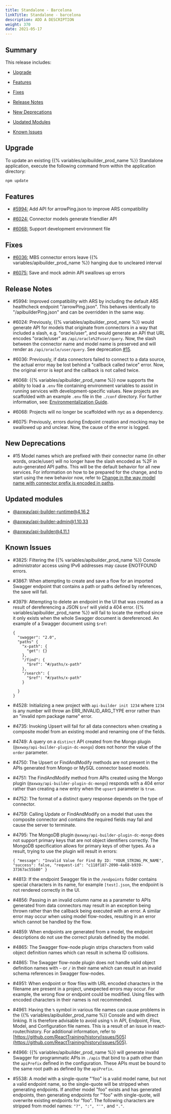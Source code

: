 ```yaml
---
title: Standalone - Barcelona
linkTitle: Standalone - barcelona
description: ADD A DESCRIPTION
weight: 370
date: 2021-05-17
---
```


## Summary

This release includes:

* [Upgrade](#upgrade)

* [Features](#features)

* [Fixes](#fixes)

* [Release Notes](#release-notes)

* [New Deprecations](#new-deprecations)

* [Updated Modules](#updated-modules)

* [Known Issues](#known-issues)

## Upgrade

To update an existing {{% variables/apibuilder_prod_name %}} Standalone application, execute the following command from within the application directory:

```bash
npm update
```

## Features

* [#5994:](#5994) Add API for arrowPing.json to improve ARS compatibility

* [#6024:](#6024) Connector models generate friendlier API

* [#6068:](#6068) Support development environment file

## Fixes

* [#6036:](#6036) MBS connector errors leave {{% variables/apibuilder_prod_name %}} hanging due to uncleared interval

* [#6075:](#6075) Save and mock admin API swallows up errors

## Release Notes

* #5994: Improved compatibility with ARS by including the default ARS healthcheck endpoint "/arrowPing.json". This behaves identically to "/apibuilderPing.json" and can be overridden in the same way.

* #6024: Previously, {{% variables/apibuilder_prod_name %}} would generate API for models that originate from connectors in a way that included a slash, e.g. "oracle/user", and would generate an API that URL encodes "oracle/user" as `/api/oracle%2Fuser/query`. Now, the slash between the connector name and model name is preserved and will render as `/api/oracle/user/query`. See deprecation [#15](#15).

* #6036: Previously, if data connectors failed to connect to a data source, the actual error may be lost behind a "callback called twice" error. Now, the original error is kept and the callback is not called twice.

* #6068: {{% variables/apibuilder_prod_name %}} now supports the ability to load a `.env` file containing environment variables to assist in running services with development-specific values. New projects are scaffolded with an example `.env` file in the `./conf` directory. For further information, see: [Environmentalization Guide](/docs/how_to/environmentalization/).

* #6068: Projects will no longer be scaffolded with nyc as a dependency.

* #6075: Previously, errors during Endpoint creation and mocking may be swallowed up and unclear. Now, the cause of the error is logged.

## New Deprecations

* #15 Model names which are prefixed with their connector name (in other words, oracle/user) will no longer have the slash encoded as %2F in auto-generated API paths. This will be the default behavior for all new services. For information on how to be prepared for the change, and to start using the new behavior now, refer to [Change in the way model name with connector prefix is encoded in paths](/docs/deprecations/change_in_the_way_model_name_with_connector_prefix_is_encoded_in_paths/).

## Updated modules

* [@axway/api-builder-runtime@4.16.2](https://www.npmjs.com/package/@axway/api-builder-runtime/v/4.16.2)

* [@axway/api-builder-admin@1.10.33](https://www.npmjs.com/package/@axway/api-builder-admin/v/1.10.33)

* [@axway/api-builder@4.11.1](https://www.npmjs.com/package/@axway/api-builder/v/4.11.1)

## Known Issues

* #3825: Filtering the {{% variables/apibuilder_prod_name %}} Console administrator access using IPv6 addresses may cause ENOTFOUND errors.

* #3867: When attempting to create and save a flow for an imported Swagger endpoint that contains a path or paths defined by references, the save will fail.

* #3979: Attempting to delete an endpoint in the UI that was created as a result of dereferencing a JSON `$ref` will yield a 404 error. {{% variables/apibuilder_prod_name %}} will fail to locate the method since it only exists when the whole Swagger document is dereferenced. An example of a Swagger document using `$ref`:

    ```
    {
      "swagger": "2.0",
      "paths" {
        "x-path": {
          "get": {}
        },
        "/find": {
          "$ref": "#/paths/x-path"
        },
        "/search": {
          "$ref": "#/paths/x-path"
        }

      }
    }
    ```

* #4528: Initializing a new project with `api-builder init 1234` where `1234` is any number will throw an ERR_INVALID_ARG_TYPE error rather than an "invalid npm package name" error.

* #4735: Invoking Upsert will fail for all data connectors when creating a composite model from an existing model and renaming one of the fields.

* #4749: A query on a `distinct` API created from the Mongo plugin (`@axway/api-builder-plugin-dc-mongo`) does not honor the value of the `order` parameter.

* #4750: The Upsert or FindAndModify methods are not present in the APIs generated from Mongo or MySQL connector based models.

* #4751: The FindAndModify method from APIs created using the Mongo plugin (`@axway/api-builder-plugin-dc-mongo`) responds with a 404 error rather than creating a new entry when the `upsert` parameter is `true`.

* #4752: The format of a distinct query response depends on the type of connector.

* #4759: Calling Update or FindAndModify on a model that uses the composite connector and contains the required fields may fail and cause the server to terminate.

* #4795: The MongoDB plugin `@axway/api-builder-plugin-dc-mongo` does not support primary keys that are not object identifiers correctly. The MongoDB specification allows for primary keys of other types. As a result, trying to use the plugin will result in errors:

    ```
    { "message": "Invalid Value for Find By ID: "YOUR_STRING_PK_NAME", "success": false, "request-id": "c118f187-2090-4a68-b939-37367ac55b80" }
    ```

* #4813: If the endpoint Swagger file in the `/endpoints` folder contains special characters in its name, for example `[test].json`, the endpoint is not rendered correctly in the UI.

* #4856: Passing in an invalid column name as a parameter to APIs generated from data connectors may result in an exception being thrown rather than the callback being executed with an error. A similar error may occur when using model flow-nodes, resulting in an error which cannot be handled by the flow.

* #4859: When endpoints are generated from a model, the endpoint descriptions do not use the correct plurals defined by the model.

* #4865: The Swagger flow-node plugin strips characters from valid object definition names which can result in schema ID collisions.

* #4865: The Swagger flow-node plugin does not handle valid object definition names with `~` or `/` in their name which can result in an invalid schema references in Swagger flow-nodes.

* #4951: When endpoint or flow files with URL encoded characters in the filename are present in a project, unexpected errors may occur. For example, the wrong flow or endpoint could be modified. Using files with encoded characters in their names is not recommended.

* #4961: Having the `%` symbol in various file names can cause problems in the {{% variables/apibuilder_prod_name %}} Console and with direct linking. It is therefore advisable to avoid using `%` in API, Endpoint, Flow, Model, and Configuration file names. This is a result of an issue in react-router/history. For additional information, refer to [https://github.com/ReactTraining/history/issues/505](https://github.com/ReactTraining/history/issues/505).

* #4966: {{% variables/apibuilder_prod_name %}} will generate invalid Swagger for programmatic APIs in `./apis` that bind to a path other than the `apiPrefix` defined in the configuration. These APIs must be bound to the same root path as defined by the `apiPrefix`.

* #5538: A model with a single-quote "'foo" is a valid model name, but not a valid endpoint name, so the single-quote will be stripped when generating endpoints. If another model "foo" exists and has generated endpoints, then generating endpoints for "'foo" with single-quote, will overwrite existing endpoints for "foo". The following characters are stripped from model names: `"?", ":", "'",` and `"."`.
